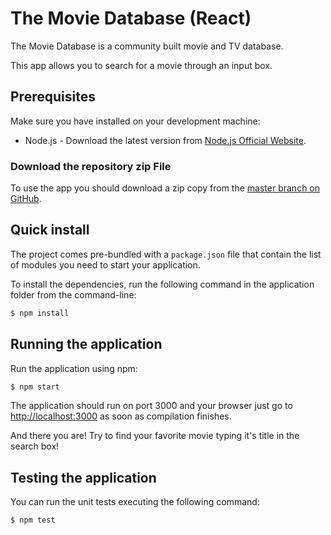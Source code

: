 # The Movie Database (React)

The Movie Database is a community built movie and TV database.

This app allows you to search for a movie through an input box.

## Prerequisites

Make sure you have installed on your development machine:
* Node.js - Download the latest version from [Node.js Official Website](http://nodejs.org/).

### Download the repository zip File
To use the app you should download a zip copy from the [master branch on GitHub](https://github.com/difrodrigues/tmdb_react/archive/refs/heads/master.zip).

## Quick install
The project comes pre-bundled with a `package.json` file that contain the list of modules you need to start your application.

To install the dependencies, run the following command in the application folder from the command-line:

```bash
$ npm install
```

## Running the application

Run the application using npm:

```bash
$ npm start
```

The application should run on port 3000 and your browser just go to [http://localhost:3000](http://localhost:3000) as soon as compilation finishes.

And there you are! Try to find your favorite movie typing it's title in the search box!

## Testing the application

You can run the unit tests executing the following command:

```bash
$ npm test
```